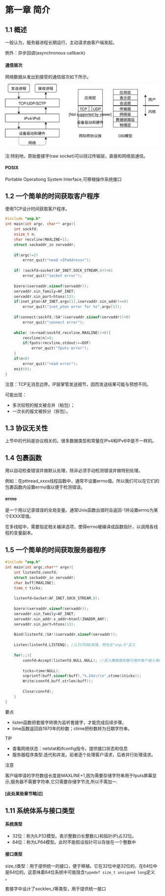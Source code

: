 # 第一章 简介

## 1.1 概述

一般认为，服务器进程长期运行，主动请求由客户端发起。  

例外：异步回调(asynchronous callback)

#### 通信层次

网络数据从发出到接受的通信层次如下所示。

![net_communicate_levels](img/net_communicate_levels.svg)

注:特别地，原始套接字(raw socket)可以绕过传输层，直接和网络层通信。

#### POSIX

Portable Operationg System Interface,可移植操作系统接口

## 1.2 一个简单的时间获取客户程序

使用TCP设计时间获取客户程序。

```c
#include "unp.h"
int main(int argc, char** argv){
    int sockfd;
    ssize_t n;
    char recvline[MAXLINE+1];
    struct sockaddr_in servaddr;

    if(argc!=2)
        error_quit("need <IPaddress>");

    if( (sockfd=socket(AF_INET,SOCK_STREAM,0))<0)
        error_quit("socket error");

    bzero(&servaddr,sizeof(servaddr));
    servaddr.sin_family=AF_INET;
    servaddr.sin_port=htons(13);
    if(inet_pton(AF_INET,argv[1],&servaddr.sin_addr)<=0)
        error_quit("inet_pton error for %s",argv[1]);

    if(connect(sockfd,(SA*)&servaddr,sizeof(servaddr))<0)
        error_quit("connect error");

    while( (n=read(sockfd,recvline,MAXLINE))>0){
        recvline[n]=0;
        if(fputs(recvline,stdout)==EOF)
            error_quit("fputs error");
    }
    if(n<0)
        error_quit("read error");
    exit(0);
}
```
注意：TCP无消息边界。IP层掌管发送细节，因而发送结果可能与预想不同。

可能出现：

- 多次较短的报文被合并（粘包）；
- 一次长的报文被拆分（拆包）。

## 1.3 协议无关性

上节中的代码是协议相关的。很多数据类型和常量在IPv4和IPv6中是不一样的。

## 1.4 包裹函数

用以自动检查错误并做默认处理，除非必须手动检测错误并做特别处理。

例如：在pthread_xxxx线程函数中，通常不设置errno值。所以我们可以在它们的包裹函数内设置errno值以便于检测错误。

#### errno

是一个用以记录错误的全局变量。通常Unix函数出错时会返回-1并设置errno为某个EXXX常值。

在多线程中，需要指定相关编译选项，使得errno被编译成函数指针，以调用各线程的变量副本。

## 1.5 一个简单的时间获取服务器程序

```c
#include "unp.h"
int main(int argc,char** argv){
    int listenfd,connfd;
    struct sockaddr_in servaddr;
    char buff[MAXLINE];
    time_t ticks;

    listenfd=Socket(AF_INET,SOCK_STREAM,0);

    bzero(&servaddr,sizeof(servaddr));
    servaddr.sin_family=AF_INET;
    servaddr.sin_addr.s_addr=htonl(INADDR_ANY);
    servaddr.sin_port=htons(13);

    Bind(listenfd,(SA*)&servaddr,sizeof(servaddr));

    Listen(listenfd,LISTENQ); //LISTENQ常值，预先在"unp.h"定义

    for(;;){
        connfd=Accept(listenfd,NULL,NULL); //投入睡眠直到被可用的客户接入唤醒

        ticks=time(NULL);
        snprintf(buff,sizeof(buff),"%.24s\r\n",ctime(&ticks));
        Write(connfd,buff,strlen(buff));

        Close(connfd);
    }
}
```
要点
- listen函数把套接字转换为监听套接字，才能完成后续步骤。
- time函数返回自1970年的秒数；ctime把秒数转为日期字符串。

TIP

- 查看网络状态：netstat和ifconfig指令，提供接口状态和信息
- 服务器程序类型:迭代和并发。前者逐个处理客户请求，后者并行处理请求。

注意

客户端申请的字符数组长度是MAXLINE+1,因为需要存储字符串用于fputs屏幕显示;服务器不需要字符串,它只需要存储字节流,所以不需加一.

#### [此处某些章节略过]

## 1.11 系统体系与接口类型  

#### 系统类型  

- 32位：称为ILP32模型。表示整数(I)长整数(L)和指针(P)占32位。
- 64位：称为LP64模型。此时不能假设指针可以存放在一个整数中  

#### 接口类型

size_t类型：用于提供统一的接口，便于移植。它在32位中是32位的，在64位中是64位的。这意味着64位系统中可能隐含`typedef size_t unsigned long`定义 。

套接字中设计了socklen_t等类型，用于提供统一接口


